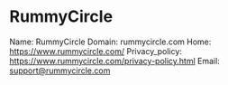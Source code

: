 
# RummyCircle

Name: RummyCircle
Domain: rummycircle.com
Home: https://www.rummycircle.com/
Privacy_policy: https://www.rummycircle.com/privacy-policy.html
Email: support@rummycircle.com
